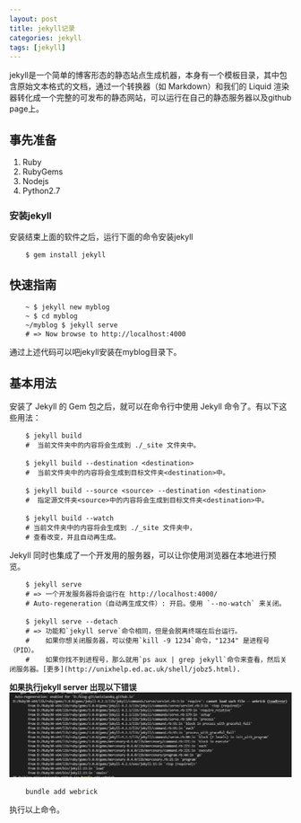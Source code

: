 ```yaml
---
layout: post
title: jekyll记录
categories: jekyll
tags: [jekyll]
---
```

jekyll是一个简单的博客形态的静态站点生成机器，本身有一个模板目录，其中包含原始文本格式的文档，通过一个转换器（如 Markdown）和我们的 Liquid 渲染器转化成一个完整的可发布的静态网站，可以运行在自己的静态服务器以及github page上。

## 事先准备
1. Ruby 
2. RubyGems
3. Nodejs
4. Python2.7
### 安装jekyll

安装结束上面的软件之后，运行下面的命令安装jekyll

```
    $ gem install jekyll
```

## 快速指南
```
    ~ $ jekyll new myblog
    ~ $ cd myblog
    ~/myblog $ jekyll serve
    # => Now browse to http://localhost:4000
```
通过上述代码可以吧jekyll安装在myblog目录下。

## 基本用法
安装了 Jekyll 的 Gem 包之后，就可以在命令行中使用 Jekyll 命令了。有以下这些用法：

```
    $ jekyll build
    #  当前文件夹中的内容将会生成到 ./_site 文件夹中。

    $ jekyll build --destination <destination>
    #  当前文件夹中的内容将会生成到目标文件夹<destination>中。

    $ jekyll build --source <source> --destination <destination>
    #  指定源文件夹<source>中的内容将会生成到目标文件夹<destination>中。

    $ jekyll build --watch
    # 当前文件夹中的内容将会生成到 ./_site 文件夹中，
    # 查看改变，并且自动再生成。
```

Jekyll 同时也集成了一个开发用的服务器，可以让你使用浏览器在本地进行预览。

```
    $ jekyll serve
    # => 一个开发服务器将会运行在 http://localhost:4000/
    # Auto-regeneration（自动再生成文件）: 开启。使用 `--no-watch` 来关闭。

    $ jekyll serve --detach
    # => 功能和`jekyll serve`命令相同，但是会脱离终端在后台运行。
    #    如果你想关闭服务器，可以使用`kill -9 1234`命令，"1234" 是进程号（PID）。
    #    如果你找不到进程号，那么就用`ps aux | grep jekyll`命令来查看，然后关闭服务器。[更多](http://unixhelp.ed.ac.uk/shell/jobz5.html).
```

**如果执行jekyll server 出现以下错误**
![错误1](/assets/images/jekyll_image/1635340284.png)

```
    bundle add webrick
```
执行以上命令。


